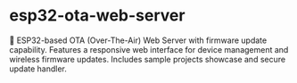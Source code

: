 # esp32-ota-web-server
📶 ESP32-based OTA (Over-The-Air) Web Server with firmware update capability. Features a responsive web interface for device management and wireless firmware updates. Includes sample projects showcase and secure update handler.
